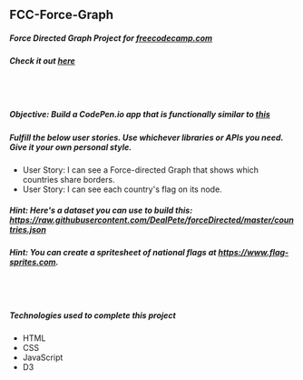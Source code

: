 ## FCC-Force-Graph
##### Force Directed Graph Project for [freecodecamp.com](https://www.freecodecamp.com/challenges/show-national-contiguity-with-a-force-directed-graph)
##### Check it out [here](https://mot01.github.io/FCC-Force-Graph/)

<br/>
<br/>

##### Objective: Build a CodePen.io app that is functionally similar to [this](https://codepen.io/FreeCodeCamp/full/xVopBo)
##### Fulfill the below user stories. Use whichever libraries or APIs you need. Give it your own personal style.
- User Story: I can see a Force-directed Graph that shows which countries share borders.
- User Story: I can see each country's flag on its node.
##### Hint: Here's a dataset you can use to build this: https://raw.githubusercontent.com/DealPete/forceDirected/master/countries.json
##### Hint: You can create a spritesheet of national flags at https://www.flag-sprites.com.

<br/>
<br/>

##### Technologies used to complete this project
- HTML
- CSS
- JavaScript
- D3
